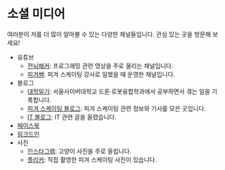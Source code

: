 # 소셜 미디어

여러분이 저를 더 많이 알아볼 수 있는 다양한 채널들입니다. 관심 있는 곳을 방문해 보세요!

- 유튜브
  - [전뇌해커](https://www.youtube.com/@ychoikr): 프로그래밍 관련 영상을 주로 올리는 채널입니다.
  - [피겨쌤](https://www.youtube.com/@figuresam): 피겨 스케이팅 강사로 일했을 때 운영한 채널입니다.
- 블로그
  - [대학일기](https://drone23.tistory.com/): 서울사이버대학교 드론·로봇융합학과에서 공부하면서 겪는 일을 기록합니다.
  - [피겨 스케이팅 블로그](https://blog.naver.com/sk8erchoi): 피겨 스케이팅 관련 정보와 기사를 모은 곳입니다.
  - [IT 블로그](https://yong-it.blogspot.com/): IT 관련 글을 올렸습니다.
- [페이스북](https://www.facebook.com/ychoi22)
- [링크드인](https://www.linkedin.com/in/ychoi-kr/)
- 사진
  - [인스타그램](https://www.instagram.com/banghwadong_nabi/): 고양이 사진을 주로 올립니다.
  - [플리커](https://www.flickr.com/people/sk8er_choi/): 직접 촬영한 피겨 스케이팅 사진이 있습니다.
